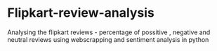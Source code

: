 # Flipkart-review-analysis
Analysing the flipkart reviews - percentage of possitive , negative and neutral reviews using webscrapping and sentiment analysis in python 
